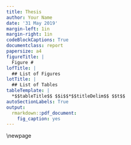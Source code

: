 ```yaml
---
title: Thesis
author: Your Name
date: '31 May 2019'
margin-left: 1in
margin-right: 1in
codeBlockCaptions: True
documentclass: report
papersize: a4
figureTitle: |
  Figure #
lofTitle: |
  ## List of Figures
lotTitle: |
  ## List of Tables
tableTemplate: |
  *$$tableTitle$$ $$i$$*$$titleDelim$$ $$t$$
autoSectionLabels: True
output:
  rmarkdown::pdf_document:
    fig_caption: yes
---
```


\newpage

